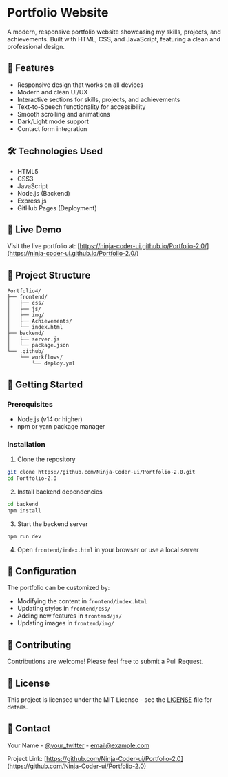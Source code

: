# Portfolio Website

A modern, responsive portfolio website showcasing my skills, projects, and achievements. Built with HTML, CSS, and JavaScript, featuring a clean and professional design.

## 🌟 Features

- Responsive design that works on all devices
- Modern and clean UI/UX
- Interactive sections for skills, projects, and achievements
- Text-to-Speech functionality for accessibility
- Smooth scrolling and animations
- Dark/Light mode support
- Contact form integration

## 🛠️ Technologies Used

- HTML5
- CSS3
- JavaScript
- Node.js (Backend)
- Express.js
- GitHub Pages (Deployment)

## 🚀 Live Demo

Visit the live portfolio at: [https://ninja-coder-ui.github.io/Portfolio-2.0/](https://ninja-coder-ui.github.io/Portfolio-2.0/)

## 📁 Project Structure

```
Portfolio4/
├── frontend/
│   ├── css/
│   ├── js/
│   ├── img/
│   ├── Achievements/
│   └── index.html
├── backend/
│   ├── server.js
│   └── package.json
└── .github/
    └── workflows/
        └── deploy.yml
```

## 🚀 Getting Started

### Prerequisites

- Node.js (v14 or higher)
- npm or yarn package manager

### Installation

1. Clone the repository
```bash
git clone https://github.com/Ninja-Coder-ui/Portfolio-2.0.git
cd Portfolio-2.0
```

2. Install backend dependencies
```bash
cd backend
npm install
```

3. Start the backend server
```bash
npm run dev
```

4. Open `frontend/index.html` in your browser or use a local server

## 🔧 Configuration

The portfolio can be customized by:
- Modifying the content in `frontend/index.html`
- Updating styles in `frontend/css/`
- Adding new features in `frontend/js/`
- Updating images in `frontend/img/`

## 🤝 Contributing

Contributions are welcome! Please feel free to submit a Pull Request.

## 📝 License

This project is licensed under the MIT License - see the [LICENSE](LICENSE) file for details.

## 📧 Contact

Your Name - [@your_twitter](https://twitter.com/your_twitter) - email@example.com

Project Link: [https://github.com/Ninja-Coder-ui/Portfolio-2.0](https://github.com/Ninja-Coder-ui/Portfolio-2.0) 